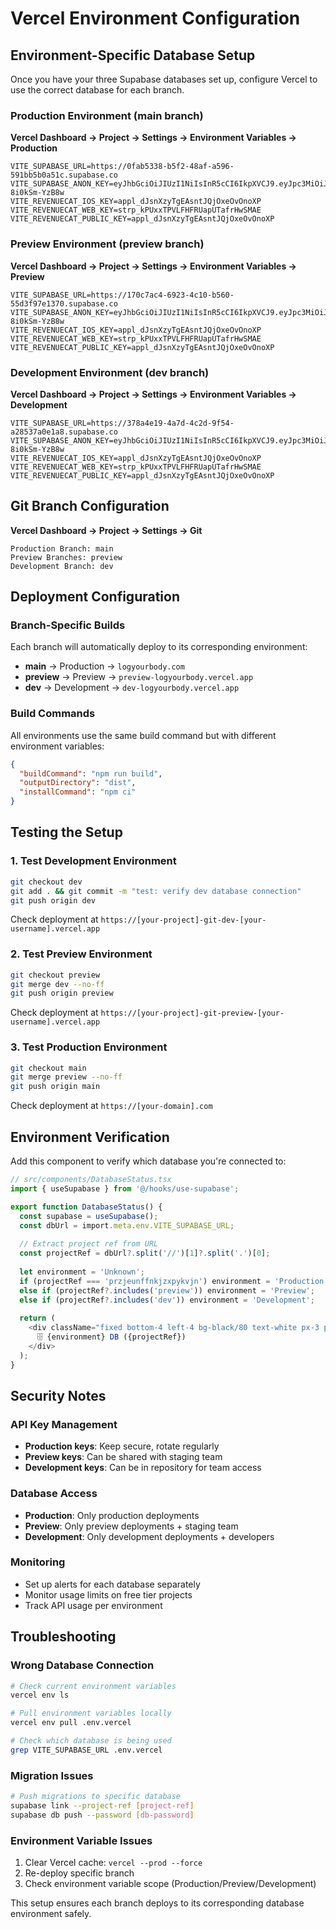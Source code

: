 # Vercel Environment Configuration

## Environment-Specific Database Setup

Once you have your three Supabase databases set up, configure Vercel to use the correct database for each branch.

### Production Environment (main branch)

**Vercel Dashboard → Project → Settings → Environment Variables → Production**

```env
VITE_SUPABASE_URL=https://0fab5338-b5f2-48af-a596-591bb5b0a51c.supabase.co
VITE_SUPABASE_ANON_KEY=eyJhbGciOiJIUzI1NiIsInR5cCI6IkpXVCJ9.eyJpc3MiOiJzdXBhYmFzZSIsInJlZiI6InByempldW5mZm5ranp4cHlrdmpuIiwicm9sZSI6ImFub24iLCJpYXQiOjE3NDk0MTI1NDYsImV4cCI6MjA2NDk4ODU0Nn0.jZyohfzoydZKaSH_q0Tu4VqEbyFDdf-8i0kSm-YzB8w
VITE_REVENUECAT_IOS_KEY=appl_dJsnXzyTgEAsntJQjOxeOvOnoXP
VITE_REVENUECAT_WEB_KEY=strp_kPUxxTPVLFHFRUapUTafrHwSMAE
VITE_REVENUECAT_PUBLIC_KEY=appl_dJsnXzyTgEAsntJQjOxeOvOnoXP
```

### Preview Environment (preview branch)

**Vercel Dashboard → Project → Settings → Environment Variables → Preview**

```env
VITE_SUPABASE_URL=https://170c7ac4-6923-4c10-b560-55d3f97e1370.supabase.co
VITE_SUPABASE_ANON_KEY=eyJhbGciOiJIUzI1NiIsInR5cCI6IkpXVCJ9.eyJpc3MiOiJzdXBhYmFzZSIsInJlZiI6InByempldW5mZm5ranp4cHlrdmpuIiwicm9sZSI6ImFub24iLCJpYXQiOjE3NDk0MTI1NDYsImV4cCI6MjA2NDk4ODU0Nn0.jZyohfzoydZKaSH_q0Tu4VqEbyFDdf-8i0kSm-YzB8w
VITE_REVENUECAT_IOS_KEY=appl_dJsnXzyTgEAsntJQjOxeOvOnoXP
VITE_REVENUECAT_WEB_KEY=strp_kPUxxTPVLFHFRUapUTafrHwSMAE
VITE_REVENUECAT_PUBLIC_KEY=appl_dJsnXzyTgEAsntJQjOxeOvOnoXP
```

### Development Environment (dev branch)

**Vercel Dashboard → Project → Settings → Environment Variables → Development**

```env
VITE_SUPABASE_URL=https://378a4e19-4a7d-4c2d-9f54-a28537a0e1a8.supabase.co
VITE_SUPABASE_ANON_KEY=eyJhbGciOiJIUzI1NiIsInR5cCI6IkpXVCJ9.eyJpc3MiOiJzdXBhYmFzZSIsInJlZiI6InByempldW5mZm5ranp4cHlrdmpuIiwicm9sZUQiOiJhbm9uIiwiaWF0IjoxNzQ5NDEyNTQ2LCJleHAiOjIwNjQ5ODg1NDZ9.jZyohfzoydZKaSH_q0Tu4VqEbyFDdf-8i0kSm-YzB8w
VITE_REVENUECAT_IOS_KEY=appl_dJsnXzyTgEAsntJQjOxeOvOnoXP
VITE_REVENUECAT_WEB_KEY=strp_kPUxxTPVLFHFRUapUTafrHwSMAE
VITE_REVENUECAT_PUBLIC_KEY=appl_dJsnXzyTgEAsntJQjOxeOvOnoXP
```

## Git Branch Configuration

**Vercel Dashboard → Project → Settings → Git**

```
Production Branch: main
Preview Branches: preview
Development Branch: dev
```

## Deployment Configuration

### Branch-Specific Builds

Each branch will automatically deploy to its corresponding environment:

- **main** → Production → `logyourbody.com`
- **preview** → Preview → `preview-logyourbody.vercel.app`  
- **dev** → Development → `dev-logyourbody.vercel.app`

### Build Commands

All environments use the same build command but with different environment variables:

```json
{
  "buildCommand": "npm run build",
  "outputDirectory": "dist",
  "installCommand": "npm ci"
}
```

## Testing the Setup

### 1. Test Development Environment
```bash
git checkout dev
git add . && git commit -m "test: verify dev database connection"
git push origin dev
```

Check deployment at `https://[your-project]-git-dev-[your-username].vercel.app`

### 2. Test Preview Environment  
```bash
git checkout preview
git merge dev --no-ff
git push origin preview
```

Check deployment at `https://[your-project]-git-preview-[your-username].vercel.app`

### 3. Test Production Environment
```bash
git checkout main
git merge preview --no-ff  
git push origin main
```

Check deployment at `https://[your-domain].com`

## Environment Verification

Add this component to verify which database you're connected to:

```typescript
// src/components/DatabaseStatus.tsx
import { useSupabase } from '@/hooks/use-supabase';

export function DatabaseStatus() {
  const supabase = useSupabase();
  const dbUrl = import.meta.env.VITE_SUPABASE_URL;
  
  // Extract project ref from URL
  const projectRef = dbUrl?.split('//')[1]?.split('.')[0];
  
  let environment = 'Unknown';
  if (projectRef === 'przjeunffnkjzxpykvjn') environment = 'Production';
  else if (projectRef?.includes('preview')) environment = 'Preview';
  else if (projectRef?.includes('dev')) environment = 'Development';
  
  return (
    <div className="fixed bottom-4 left-4 bg-black/80 text-white px-3 py-1 rounded text-xs">
      🗄️ {environment} DB ({projectRef})
    </div>
  );
}
```

## Security Notes

### API Key Management
- **Production keys**: Keep secure, rotate regularly
- **Preview keys**: Can be shared with staging team
- **Development keys**: Can be in repository for team access

### Database Access
- **Production**: Only production deployments
- **Preview**: Only preview deployments + staging team
- **Development**: Only development deployments + developers

### Monitoring
- Set up alerts for each database separately
- Monitor usage limits on free tier projects
- Track API usage per environment

## Troubleshooting

### Wrong Database Connection
```bash
# Check current environment variables
vercel env ls

# Pull environment variables locally  
vercel env pull .env.vercel

# Check which database is being used
grep VITE_SUPABASE_URL .env.vercel
```

### Migration Issues
```bash
# Push migrations to specific database
supabase link --project-ref [project-ref]
supabase db push --password [db-password]
```

### Environment Variable Issues
1. Clear Vercel cache: `vercel --prod --force`
2. Re-deploy specific branch
3. Check environment variable scope (Production/Preview/Development)

This setup ensures each branch deploys to its corresponding database environment safely.